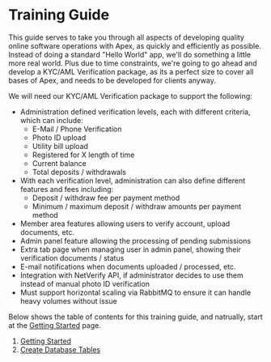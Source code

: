 
# Training Guide

This guide serves to take you through all aspects of developing quality online software operations with Apex, as quickly and efficiently as possible.  Instead of 
doing a standard "Hello World" app, we'll do something a little more real world.  Plus due to time constraints, we're going to go ahead and develop a KYC/AML Verification package, as its a perfect size to cover 
all bases of Apex, and needs to be developed for clients anyway.

We will need our KYC/AML Verification package to support the following:

- Administration defined verification levels, each with different criteria, which can include:
    - E-Mail / Phone Verification
    - Photo ID upload
    - Utility bill upload
    - Registered for X length of time
    - Current balance
    - Total deposits / withdrawals
- With each verification level, administration can also define different features and fees including:
    - Deposit / withdraw fee per payment method
    - Minimum / maximum deposit / withdraw amounts per payment method
- Member area features allowing users to verify account, upload documents, etc.
- Admin panel feature allowing the processing of pending submissions
- Extra tab page when managing user in admin panel, showing their verification documents / status
- E-mail notifications when documents uploaded / processed, etc.
- Integration with NetVerify API, if administrator decides to use them instead of manual photo ID verification
- Must support horizontal scaling via RabbitMQ to ensure it can handle heavy volumes without issue

Below shows the table of contents for this training guide, and natrually, start at 
the [Getting Started](getting_started.md) page.

1. [Getting Started](getting_started.md)
2. [Create Database Tables](create_database.md)







